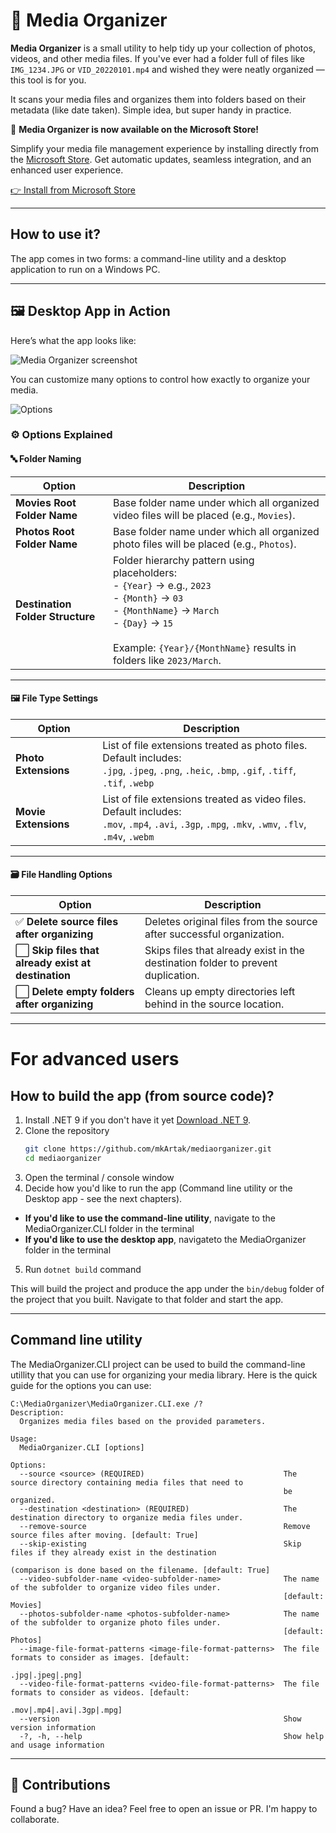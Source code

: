 # 📂 Media Organizer

**Media Organizer** is a small utility to help tidy up your collection of photos, videos, and other media files. If you've ever had a folder full of files like `IMG_1234.JPG` or `VID_20220101.mp4` and wished they were neatly organized — this tool is for you.

It scans your media files and organizes them into folders based on their metadata (like date taken). Simple idea, but super handy in practice.

🎉 **Media Organizer is now available on the Microsoft Store!**

Simplify your media file management experience by installing directly from the [Microsoft Store](<LINK_TO_STORE>). Get automatic updates, seamless integration, and an enhanced user experience.

[👉 Install from Microsoft Store](https://apps.microsoft.com/detail/9NNX2GFB7HMQ?hl=en-us&gl=US&ocid=pdpshare)

---

## How to use it?

The app comes in two forms: a command-line utility and a desktop application to run on a Windows PC.

---
## 🖼️ Desktop App in Action

Here’s what the app looks like:

![Media Organizer screenshot](https://github.com/user-attachments/assets/57c73879-0dc1-4ea3-b6c7-bcc312310366)

You can customize many options to control how exactly to organize your media.

![Options](https://github.com/user-attachments/assets/4659af2d-7856-45a3-b3ab-7f8d0c57814e)

### ⚙️ Options Explained

#### 🔤 Folder Naming

| Option                     | Description                                                                                       |
|---------------------------|---------------------------------------------------------------------------------------------------|
| **Movies Root Folder Name** | Base folder name under which all organized video files will be placed (e.g., `Movies`).            |
| **Photos Root Folder Name** | Base folder name under which all organized photo files will be placed (e.g., `Photos`).            |
| **Destination Folder Structure** | Folder hierarchy pattern using placeholders:<br/>- `{Year}` → e.g., `2023`<br/>- `{Month}` → `03`<br/>- `{MonthName}` → `March`<br/>- `{Day}` → `15`<br/><br/>Example: `{Year}/{MonthName}` results in folders like `2023/March`. |

---

#### 🖼 File Type Settings

| Option             | Description                                                                                     |
|--------------------|-------------------------------------------------------------------------------------------------|
| **Photo Extensions** | List of file extensions treated as photo files. Default includes:<br/>`.jpg`, `.jpeg`, `.png`, `.heic`, `.bmp`, `.gif`, `.tiff`, `.tif`, `.webp` |
| **Movie Extensions** | List of file extensions treated as video files. Default includes:<br/>`.mov`, `.mp4`, `.avi`, `.3gp`, `.mpg`, `.mkv`, `.wmv`, `.flv`, `.m4v`, `.webm` |

---

#### 🗃 File Handling Options

| Option                                  | Description                                                                 |
|----------------------------------------|-----------------------------------------------------------------------------|
| ✅ **Delete source files after organizing** | Deletes original files from the source after successful organization.       |
| ⬜ **Skip files that already exist at destination** | Skips files that already exist in the destination folder to prevent duplication. |
| ⬜ **Delete empty folders after organizing** | Cleans up empty directories left behind in the source location.             |

---

# For advanced users

## How to build the app (from source code)?
1. Install .NET 9 if you don't have it yet [Download .NET 9](https://get.dot.net).
2. Clone the repository
   ```bash
   git clone https://github.com/mkArtak/mediaorganizer.git
   cd mediaorganizer
   ```
3. Open the terminal / console window
4. Decide how you'd like to run the app (Command line utility or the Desktop app - see the next chapters).
  - **If you'd like to use the command-line utility**, navigate to the MediaOrganizer.CLI folder in the terminal
  - **If you'd like to use the desktop app**, navigateto the MediaOrganizer folder in the terminal
5. Run `dotnet build` command

This will build the project and produce the app under the `bin/debug` folder of the project that you built.
Navigate to that folder and start the app.

---

## Command line utility
The MediaOrganizer.CLI project can be used to build the command-line utillity that you can use for organizing your media library.
Here is the quick guide for the options you can use:

```console
C:\MediaOrganizer\MediaOrganizer.CLI.exe /?
Description:
  Organizes media files based on the provided parameters.

Usage:
  MediaOrganizer.CLI [options]

Options:
  --source <source> (REQUIRED)                               The source directory containing media files that need to
                                                             be organized.
  --destination <destination> (REQUIRED)                     The destination directory to organize media files under.
  --remove-source                                            Remove source files after moving. [default: True]
  --skip-existing                                            Skip files if they already exist in the destination
                                                             (comparison is done based on the filename. [default: True]
  --video-subfolder-name <video-subfolder-name>              The name of the subfolder to organize video files under.
                                                             [default: Movies]
  --photos-subfolder-name <photos-subfolder-name>            The name of the subfolder to organize photo files under.
                                                             [default: Photos]
  --image-file-format-patterns <image-file-format-patterns>  The file formats to consider as images. [default:
                                                             .jpg|.jpeg|.png]
  --video-file-format-patterns <video-file-format-patterns>  The file formats to consider as videos. [default:
                                                             .mov|.mp4|.avi|.3gp|.mpg]
  --version                                                  Show version information
  -?, -h, --help                                             Show help and usage information
```
---

## 🤝 Contributions

Found a bug? Have an idea? Feel free to open an issue or PR. I'm happy to collaborate.

